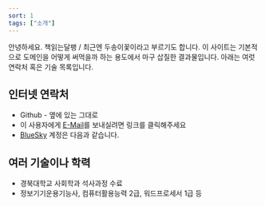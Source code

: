 ```yaml
---
sort: 1
tags: ["소개"]
---
```


안녕하세요. 책읽는달팽 / 최근엔 두송이꽃이라고 부르기도 합니다. 이 사이트는 기본적으로 도메인을 어떻게 써먹을까 하는 용도에서 마구 삽질한 결과물입니다. 아래는 여럿 연락처 혹은 기술 목록입니다.

## 인터넷 연락처 ##
- Github - 옆에 있는 그대로
- 이 사용자에게 [E-Mail](mailto:bjh13579@gmail.com)를 보내실려면 링크를 클릭해주세요
- [BlueSky](https://bsky.app/profile/twoflower.readingsnail.pe.kr) 계정은 다음과 같습니다.

## 여러 기술이나 학력 ##
- 경북대학교 사회학과 석사과정 수료
- 정보기기운용기능사, 컴퓨터활용능력 2급, 워드프로세서 1급 등